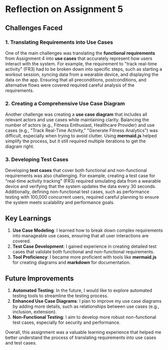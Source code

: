 # Reflection on Assignment 5

## Challenges Faced

### 1. Translating Requirements into Use Cases
One of the main challenges was translating the **functional requirements** from Assignment 4 into **use cases** that accurately represent how users interact with the system. For example, the requirement to "track real-time activity" (FR3) had to be broken down into specific steps, such as starting a workout session, syncing data from a wearable device, and displaying the data on the app. Ensuring that all preconditions, postconditions, and alternative flows were covered required careful analysis of the requirements.

### 2. Creating a Comprehensive Use Case Diagram
Another challenge was creating a **use case diagram** that includes all relevant actors and use cases while maintaining clarity. Balancing the number of actors (e.g., Fitness Enthusiast, Healthcare Provider) and use cases (e.g., "Track Real-Time Activity," "Generate Fitness Analytics") was difficult, especially when trying to avoid clutter. Using **mermaid.js** helped simplify the process, but it still required multiple iterations to get the diagram right.

### 3. Developing Test Cases
Developing **test cases** that cover both functional and non-functional requirements was also challenging. For example, creating a test case for "real-time activity tracking" (FR3) required simulating data from a wearable device and verifying that the system updates the data every 30 seconds. Additionally, defining non-functional test cases, such as performance testing with 100,000 concurrent users, required careful planning to ensure the system meets scalability and performance goals.

## Key Learnings
1. **Use Case Modeling**: I learned how to break down complex requirements into manageable use cases, ensuring that all user interactions are covered.
2. **Test Case Development**: I gained experience in creating detailed test cases that validate both functional and non-functional requirements.
3. **Tool Proficiency**: I became more proficient with tools like **mermaid.js** for creating diagrams and **markdown** for documentation.

## Future Improvements
1. **Automated Testing**: In the future, I would like to explore automated testing tools to streamline the testing process.
2. **Enhanced Use Case Diagrams**: I plan to improve my use case diagrams by adding more details, such as relationships between use cases (e.g., inclusion, extension).
3. **Non-Functional Testing**: I aim to develop more robust non-functional test cases, especially for security and performance.

Overall, this assignment was a valuable learning experience that helped me better understand the process of translating requirements into use cases and test cases.
